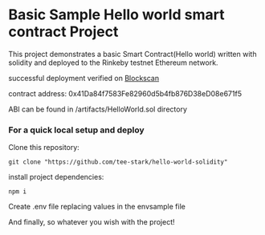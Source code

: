 # Basic Sample Hello world smart contract Project

This project demonstrates a basic Smart Contract(Hello world) written with solidity and deployed to the Rinkeby testnet Ethereum network.

successful deployment verified on [Blockscan](https://blockscan.com/address/0x41Da84f7583Fe82960d5b4fb876D38eD08e671f5)

contract address: 0x41Da84f7583Fe82960d5b4fb876D38eD08e671f5

ABI can be found in /artifacts/HelloWorld.sol directory

### For a quick local setup and deploy
Clone this repository: 
```
git clone "https://github.com/tee-stark/hello-world-solidity"
```
install project dependencies:
```
npm i
```
Create .env file replacing values in the envsample file

And finally, so whatever you wish with the project!
